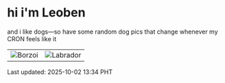 # hi i'm Leoben

and i like dogs—so have some random dog pics that change whenever my CRON feels like it

|  |  |
|--------|----------|
| ![Borzoi](https://random-dog-vercel.vercel.app/api/random-borzoi?v=1759383276) | ![Labrador](https://random-dog-vercel.vercel.app/api/random-labrador?v=1759383276) |

Last updated: 2025-10-02 13:34 PHT
